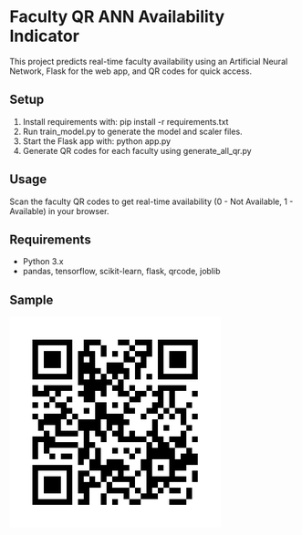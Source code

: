 # Faculty QR ANN Availability Indicator

This project predicts real-time faculty availability using an Artificial Neural Network, Flask for the web app, and QR codes for quick access.

## Setup
1. Install requirements with: pip install -r requirements.txt
2. Run train_model.py to generate the model and scaler files.
3. Start the Flask app with: python app.py
4. Generate QR codes for each faculty using generate_all_qr.py

## Usage
Scan the faculty QR codes to get real-time availability (0 - Not Available, 1 - Available) in your browser.

## Requirements
- Python 3.x
- pandas, tensorflow, scikit-learn, flask, qrcode, joblib

## Sample
![Faculty 1 Sample QR Output](faculty_1_qr.png)
